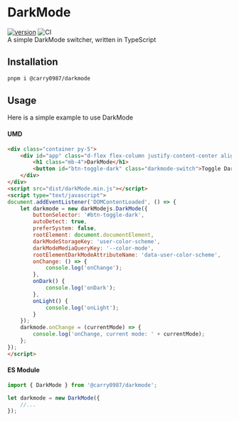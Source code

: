 # DarkMode
[![version](https://img.shields.io/npm/v/@carry0987/darkmode.svg)](https://www.npmjs.com/package/@carry0987/darkmode)
![CI](https://github.com/carry0987/DarkMode/actions/workflows/ci.yml/badge.svg)  
A simple DarkMode switcher, written in TypeScript

## Installation
```bash
pnpm i @carry0987/darkmode
```

## Usage
Here is a simple example to use DarkMode

#### UMD
```html
<div class="container py-5">
    <div id="app" class="d-flex flex-column justify-content-center align-items-center">
        <h1 class="mb-4">DarkMode</h1>
        <button id="btn-toggle-dark" class="darkmode-switch">Toggle Dark Mode</button>
    </div>
</div>
<script src="dist/darkMode.min.js"></script>
<script type="text/javascript">
document.addEventListener('DOMContentLoaded', () => {
    let darkmode = new darkModejs.DarkMode({
        buttonSelector: '#btn-toggle-dark',
        autoDetect: true,
        preferSystem: false,
        rootElement: document.documentElement,
        darkModeStorageKey: 'user-color-scheme',
        darkModeMediaQueryKey: '--color-mode',
        rootElementDarkModeAttributeName: 'data-user-color-scheme',
        onChange: () => {
            console.log('onChange');
        },
        onDark() {
            console.log('onDark');
        },
        onLight() {
            console.log('onLight');
        }
    });
    darkmode.onChange = (currentMode) => {
        console.log('onChange, current mode: ' + currentMode);
    };
});
</script>
```

#### ES Module
```ts
import { DarkMode } from '@carry0987/darkmode';

let darkmode = new DarkMode({
    //...
});
```

